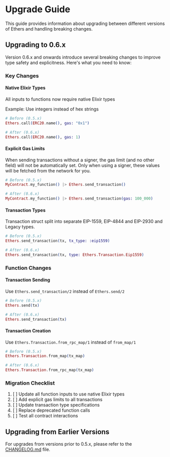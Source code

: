 # Upgrade Guide

This guide provides information about upgrading between different versions of Ethers and handling breaking changes.

## Upgrading to 0.6.x

Version 0.6.x and onwards introduce several breaking changes to improve type safety and explicitness.
Here's what you need to know:

### Key Changes

#### Native Elixir Types

All inputs to functions now require native Elixir types

Example: Use integers instead of hex strings
```elixir
# Before (0.5.x)
Ethers.call(ERC20.name(), gas: "0x1")

# After (0.6.x)
Ethers.call(ERC20.name(), gas: 1)
```

#### Explicit Gas Limits

When sending transactions without a signer, the gas limit (and no other field) will not be
automatically set. Only when using a signer, these values will be fetched from the network for you.

```elixir
# Before (0.5.x)
MyContract.my_function() |> Ethers.send_transaction()

# After (0.6.x)
MyContract.my_function() |> Ethers.send_transaction(gas: 100_000)
```

#### Transaction Types

Transaction struct split into separate EIP-1559, EIP-4844 and EIP-2930 and Legacy types.

```elixir
# Before (0.5.x)
Ethers.send_transaction(tx, tx_type: :eip1559)

# After (0.6.x)
Ethers.send_transaction(tx, type: Ethers.Transaction.Eip1559)
```

### Function Changes

#### Transaction Sending

Use `Ethers.send_transaction/2` instead of `Ethers.send/2`

```elixir
# Before (0.5.x)
Ethers.send(tx)

# After (0.6.x)
Ethers.send_transaction(tx)
```

#### Transaction Creation

Use `Ethers.Transaction.from_rpc_map/1` instead of `from_map/1`

```elixir
# Before (0.5.x)
Ethers.Transaction.from_map(tx_map)

# After (0.6.x)
Ethers.Transaction.from_rpc_map(tx_map)
```

### Migration Checklist

1. [ ] Update all function inputs to use native Elixir types
2. [ ] Add explicit gas limits to all transactions
3. [ ] Update transaction type specifications
4. [ ] Replace deprecated function calls
5. [ ] Test all contract interactions

## Upgrading from Earlier Versions

For upgrades from versions prior to 0.5.x, please refer to the [CHANGELOG.md](../CHANGELOG.md) file. 